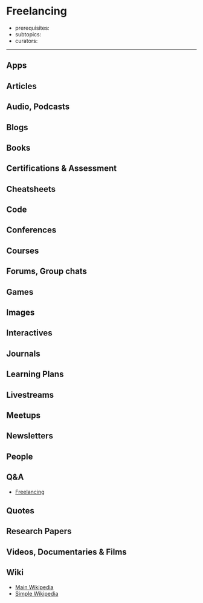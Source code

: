 # Freelancing

- prerequisites:
- subtopics:
- curators:

------

## Apps

## Articles

## Audio, Podcasts

## Blogs

## Books

## Certifications & Assessment

## Cheatsheets

## Code

## Conferences

## Courses

## Forums, Group chats

## Games

## Images

## Interactives

## Journals

## Learning Plans

## Livestreams

## Meetups

## Newsletters

## People

## Q&A

- [Freelancing](http://freelancing.stackexchange.com)

## Quotes

## Research Papers

## Videos, Documentaries & Films

## Wiki

- [Main Wikipedia](https://en.wikipedia.org/wiki/Freelancer)
- [Simple Wikipedia]()

